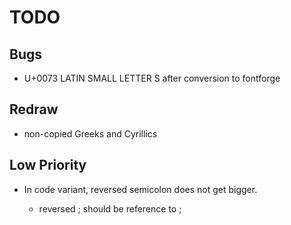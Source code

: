 # TODO

## Bugs

-   U+0073 LATIN SMALL LETTER S after conversion to fontforge

## Redraw

-   non-copied Greeks and Cyrillics

## Low Priority

-   In code variant, reversed semicolon does not get bigger.

    -   reversed ; should be reference to ;
